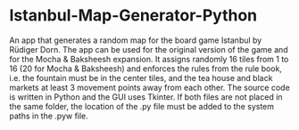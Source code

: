 # Istanbul-Map-Generator-Python
An app that generates a random map for the board game Istanbul by Rüdiger Dorn.
The app can be used for the original version of the game and for the Mocha & Baksheesh expansion.
It assigns randomly 16 tiles from 1 to 16 (20 for Mocha & Baksheesh) and enforces the rules from the rule book, i.e. the fountain must be in the center tiles, and the tea house and black markets at least 3 movement points away from each other.
The source code is written in Python and the GUI uses Tkinter.
If both files are not placed in the same folder, the location of the .py file must be added to the system paths in the .pyw file. 
